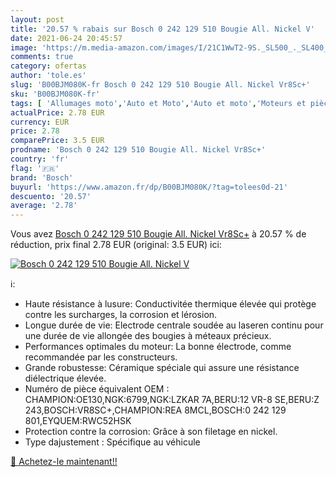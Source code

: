 ```yaml
---
layout: post
title: '20.57 % rabais sur Bosch 0 242 129 510 Bougie All. Nickel V'
date: 2021-06-24 20:45:57
image: 'https://m.media-amazon.com/images/I/21C1WwT2-9S._SL500_._SL400_.jpg'
comments: true
category: ofertas
author: 'tole.es'
slug: 'B00BJM080K-fr Bosch 0 242 129 510 Bougie All. Nickel Vr8Sc+'
sku: 'B00BJM080K-fr'
tags: [ 'Allumages moto','Auto et Moto','Auto et moto','Moteurs et pièces de moteur pour moto','Motos, accessoires et pièces','bosch', ]
actualPrice: 2.78 EUR
currency: EUR
price: 2.78
comparePrice: 3.5 EUR
prodname: 'Bosch 0 242 129 510 Bougie All. Nickel Vr8Sc+'
country: 'fr'
flag: '🇫🇷'
brand: 'Bosch'
buyurl: 'https://www.amazon.fr/dp/B00BJM080K/?tag=tolees0d-21'
descuento: '20.57'
average: '2.78'
---
```


Vous avez [Bosch 0 242 129 510 Bougie All. Nickel Vr8Sc+](https://www.amazon.fr/dp/B00BJM080K/?tag=tolees0d-21)  à  20.57 % de réduction, prix final  2.78 EUR (original: 3.5 EUR) ici:

[![Bosch 0 242 129 510 Bougie All. Nickel V](https://m.media-amazon.com/images/I/21C1WwT2-9S._SL500_._SL400_.jpg)](https://www.amazon.fr/dp/B00BJM080K/?tag=tolees0d-21)

ℹ️:

- Haute résistance à lusure: Conductivitée thermique élevée qui protège contre les surcharges, la corrosion et lérosion.
- Longue durée de vie: Electrode centrale soudée au laseren continu pour une durée de vie allongée des bougies à méteaux précieux.
- Performances optimales du moteur: La bonne électrode, comme recommandée par les constructeurs.
- Grande robustesse: Céramique spéciale qui assure une résistance diélectrique élevée.
- Numéro de pièce équivalent OEM : CHAMPION:OE130,NGK:6799,NGK:LZKAR 7A,BERU:12 VR-8 SE,BERU:Z 243,BOSCH:VR8SC+,CHAMPION:REA 8MCL,BOSCH:0 242 129 801,EYQUEM:RWC52HSK
- Protection contre la corrosion: Grâce à son filetage en nickel.
- Type dajustement : Spécifique au véhicule

[🛒 Achetez-le maintenant!!](https://www.amazon.fr/dp/B00BJM080K/?tag=tolees0d-21)
